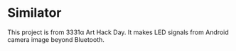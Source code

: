 Similator
=========

This project is from 3331α Art Hack Day. It makes LED signals from Android camera image beyond Bluetooth.
